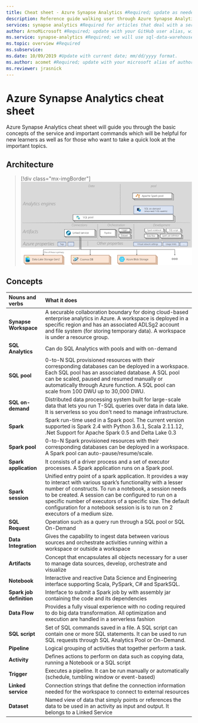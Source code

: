 ```yaml
---
title: Cheat sheet - Azure Synapse Analytics #Required; update as needed page title displayed in search results. Include the brand.
description: Reference guide walking user through Azure Synapse Analytics #Required; Add article description that is displayed in search results.
services: synapse analytics #Required for articles that deal with a service, we will use sql-data-warehouse for now and bulk update later once we have the  service slug assigned by ACOM.
author: ArnoMicrosoft #Required; update with your GitHub user alias, with correct capitalization.
ms.service: synapse-analytics #Required; we will use sql-data-warehouse for now and bulk update later once the service is added to the approved list.
ms.topic: overview #Required
ms.subservice:
ms.date: 10/09/2019 #Update with current date; mm/dd/yyyy format.
ms.author: acomet #Required; update with your microsoft alias of author; optional team alias.
ms.reviewer: jrasnick
---
```


<!---Recommended: Removal all the comments in this template before you sign-off or merge to master.--->

<!---overview articles are for new customers and explain the service from a technical point of view.
They are not intended to define benefits or value prop; that would be in marketing content.
--->

# Azure Synapse Analytics cheat sheet
<!---Required: 
For the H1 - that's the primary heading at the top of the article - use the format "What is <service>?"
You can also use this in the TOC if your service name doesn’t cause the phrase to wrap.
--->
Azure Synapse Analytics cheat sheet will guide you through the basic concepts of the service and important commands which will be helpful for new learners as well as for those who want to take a quick look at the important topics.

## Architecture

> [!div class="mx-imgBorder"]
>![Synapse Architecture](media/overview-cheat-sheet/azure-synapse-architecture-cheat-sheet.png)

## Concepts
| Nouns and verbs                         | What it does       |
|:---                                 |:---                 |
| **Synapse Workspace** | A securable collaboration boundary for doing cloud-based enterprise analytics in Azure. A workspace is deployed in a specific region and has an associated ADLSg2 account and file system (for storing temporary data). A workspace is under a resource group. |
| **SQL Analytics**   | Can do SQL Analytics with pools and with on-demand  |
| **SQL pool**   | 0-to-N SQL provisioned resources with their corresponding databases can be deployed in a workspace. Each SQL pool has an associated database. A SQL pool can be scaled, paused and resumed manually or automatically through Azure function. A SQL pool can scale from 100 DWU up to 30,000 DWU.       |
| **SQL on-demand**   | Distributed data processing system built for large-scale data that lets you run T-SQL queries over data in data lake. It is serverless so you don't need to manage infrastructure.       |
|**Spark** | Spark run-time used in a Spark pool. The current version supported is Spark 2.4 with Python 3.6.1, Scala 2.11.12, .Net Support for Apache Spark 0.5 and Delta Lake 0.3  | 
| **Spark pool**  | 0-to-N Spark provisioned resources with their corresponding databases can be deployed in a workspace. A Spark pool can auto-pause/resume/scale.  |
| **Spark application**  |   It consists of a driver process and a set of executor processes. A Spark application runs on a Spark pool.            |
| **Spark session**  |   Unified entry point of a spark application. It provides a way to interact with various spark’s functionality with a lesser number of constructs. To run a notebook, a session needs to be created. A session can be configured to run on a specific number of executors of a specific size. The default configuration for a notebook session is is to run on 2 executors of a medium size. |
| **SQL Request**  |   Operation such as a query run through a SQL pool or SQL On-Demand |
|**Data Integration**| Gives the capability to ingest data between various sources and orchestrate activities running within a workspace or outside a workspace| 
|**Artifacts**| Concept that encapsulates all objects necessary for a user to manage data sources, develop, orchestrate and visualize|
|**Notebook**| Interactive and reactive Data Science and Engineering interface supporting Scala, PySpark, C# and SparkSQL. |
|**Spark job definition**|Interface to submit a Spark job by with assembly jar containing the code and its dependencies|
|**Data Flow**|  Provides a fully visual experience with no coding required to do big data transformation. All optimization and execution are handled in a serverless fashion |
|**SQL script**| Set of SQL commands saved in a file. A SQL script can contain one or more SQL statements. It can be used to run SQL requests through SQL Analytics Pool or On-Demand.|
|**Pipeline**| Logical grouping of activities that together perform a task.|
|**Activity**| Defines actions to perform on data such as copying data, running a Notebook or a SQL script|
|**Trigger**| Executes a pipeline. It can be run manually or automatically (schedule, tumbling window or event-based)|
|**Linked service**| Connection strings that define the connection information needed for the workspace to connect to external resources|
|**Dataset**|  Named view of data that simply points or references the data to be used in an activity as input and output. It belongs to a Linked Service|


<!---## Commands
